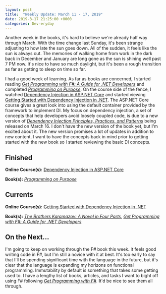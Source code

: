 ```yaml
---
layout: post
title:  "Weekly Update: March 11 - 17, 2019"
date: 2019-3-17 21:25:00 +0000
categories: Dev-eryday
---
```


Another week in the books, it's hard to believe we're already half way through March. With the time change last Sunday, it's been strange adjusting to how late the sun goes down. All of the sudden, it feels like the sun is always out. The memories of walking home from work in the dark back in December and January are long gone as the sun is shining well past 7 PM now. It's nice to have so much daylight, but it's been a rough transition as far as getting to sleep on time so far.

I had a good week of learning. As far as books are concerned, I started reading *[Get Programming with F#: A Guide for .NET Developers][fs]* and completed *[Programming on Purpose][pop]*. On the course side of the fence, I watched [Dependency Injection in ASP.NET Core][di] and started viewing [Getting Started with Dependency Injection in .NET][depn]. The ASP.NET Core course gives a great look into using the default container provided by the framework to implement DI. My focus on dependency injection, a set of concepts that help developers avoid loosely coupled code, is due to a new version of *[Dependency Injection Principles, Practices, and Patterns][dip]* being released on March 16. I don't have the new version of the book yet, but I'm excited about it. The new version promises a lot of updates in addition to new content. I want to have the concepts back in mind prior to getting started with the new book so I started reviewing the basic DI concepts. 

## Finished

**Online Course(s):** [Dependency Injection in ASP.NET Core][di]

**Book(s):** *[Programming on Purpose][pop]*

## Currents

**Online Course(s):** [Getting Started with Dependency Injection in .NET][depn]

**Book(s):** *[The Brothers Karamazov: A Novel in Four Parts][brk]*, *[Get Programming with F#: A Guide for .NET Developers][fs]*

## On the Next...

I'm going to keep on working through the F# book this week. It feels good writing code in F#, but I'm still a novice with it at best. It's too early to say that I'll be spending significant time with the language in the future, but it's clear that the language is expanding my horizons on functional programming. Immutability by default is something that takes some getting used to. I have a lengthy list of books, articles, and tasks I want to bight off using F# following *[Get Programming with F#][fs]*.  It'd be nice to see them all through.


[brk]: https://www.amazon.com/Brothers-Karamazov-Novel-Parts-Epilogue-ebook/dp/B004ZM10OE/
[core]: https://app.pluralsight.com/library/courses/understanding-aspdotnet-core-2x/table-of-contents
[po]: https://www.amazon.com/dp/B005TKC2CA
[doc]: https://app.pluralsight.com/library/courses/aspdotnet-core-api-openapi-swagger/table-of-contents
[pop]: https://www.amazon.com/Programming-Purpose-Essays-Software-Design/dp/0137213743/
[di]: https://app.pluralsight.com/library/courses/aspdotnet-core-dependency-injection/table-of-contents
[fs]: https://www.amazon.com/Get-Programming-guide-NET-developers/dp/1617293997/
[depn]: https://app.pluralsight.com/library/courses/using-dependency-injection-on-ramp/table-of-contents
[dip]: https://www.amazon.com/Dependency-Injection-Principles-Practices-Patterns/dp/161729473X/
